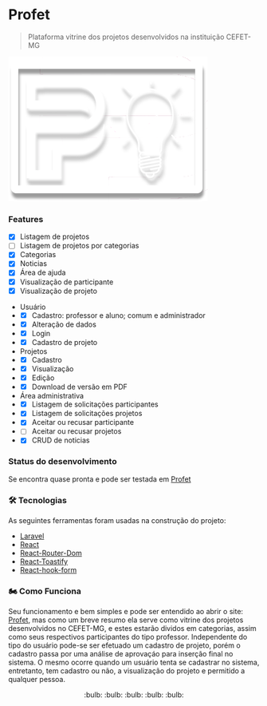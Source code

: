 # Profet
> Plataforma vitrine dos projetos desenvolvidos na instituição CEFET-MG

![](/public/logo3.png)
### Features
- [x] Listagem de projetos
- [ ] Listagem de projetos por categorias
- [x] Categorias
- [x] Noticias
- [x] Área de ajuda
- [x] Visualização de participante
- [x] Visualização de projeto
- Usuário
- - [x] Cadastro: professor e aluno; comum e administrador
- - [x] Alteração de dados
- - [x] Login
- - [x] Cadastro de projeto
- Projetos 
- - [x] Cadastro
- - [x] Visualização
- - [x] Edição
- - [x] Download de versão em PDF
- Área administrativa
- - [x] Listagem de solicitações participantes
- - [x] Listagem de solicitações projetos
- - [x] Aceitar ou recusar participante
- - [ ] Aceitar ou recusar projetos
- - [x] CRUD de noticias
### Status do desenvolvimento
Se encontra quase pronta e pode ser testada em [Profet](https://profet.cefetvga.pro.br/)
### 🛠 Tecnologias
As seguintes ferramentas foram usadas na construção do projeto:
- [Laravel](https://laravel.com/docs/8.x)
- [React](https://pt-br.reactjs.org/)
- [React-Router-Dom](https://reactrouter.com/docs/en/v6)
- [React-Toastify](https://fkhadra.github.io/react-toastify/introduction)
- [React-hook-form](https://react-hook-form.com/)
### 🏍️ Como Funciona
Seu funcionamento e bem simples e pode ser entendido ao abrir o site: [Profet](https://profet.cefetvga.pro.br/), mas como um breve resumo ela serve como vitrine dos projetos desenvolvidos no CEFET-MG, e estes estarão  dividos em categorias, assim como seus respectivos participantes do tipo professor. Independente do tipo do usuário pode-se ser efetuado um cadastro de projeto, porém o cadastro passa por uma análise de aprovaçáo para inserção final no sistema. O mesmo ocorre quando um usuário tenta se cadastrar no sistema, entretanto, tem cadastro ou não, a visualização do projeto e permitido a qualquer pessoa. 

<p align="center">
 :bulb: :bulb: :bulb: :bulb: :bulb:
</p>
